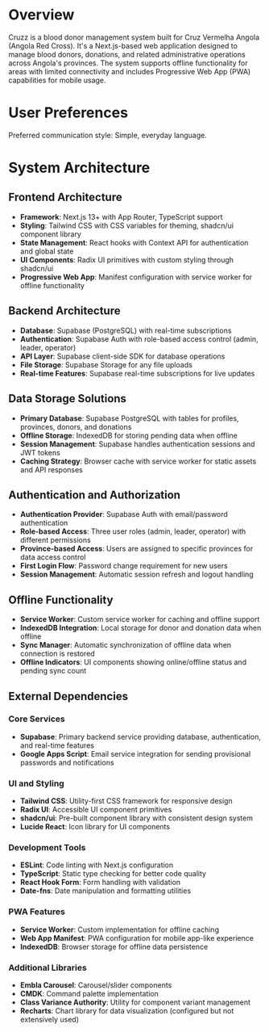 # Overview

Cruzz is a blood donor management system built for Cruz Vermelha Angola (Angola Red Cross). It's a Next.js-based web application designed to manage blood donors, donations, and related administrative operations across Angola's provinces. The system supports offline functionality for areas with limited connectivity and includes Progressive Web App (PWA) capabilities for mobile usage.

# User Preferences

Preferred communication style: Simple, everyday language.

# System Architecture

## Frontend Architecture
- **Framework**: Next.js 13+ with App Router, TypeScript support
- **Styling**: Tailwind CSS with CSS variables for theming, shadcn/ui component library
- **State Management**: React hooks with Context API for authentication and global state
- **UI Components**: Radix UI primitives with custom styling through shadcn/ui
- **Progressive Web App**: Manifest configuration with service worker for offline functionality

## Backend Architecture
- **Database**: Supabase (PostgreSQL) with real-time subscriptions
- **Authentication**: Supabase Auth with role-based access control (admin, leader, operator)
- **API Layer**: Supabase client-side SDK for database operations
- **File Storage**: Supabase Storage for any file uploads
- **Real-time Features**: Supabase real-time subscriptions for live updates

## Data Storage Solutions
- **Primary Database**: Supabase PostgreSQL with tables for profiles, provinces, donors, and donations
- **Offline Storage**: IndexedDB for storing pending data when offline
- **Session Management**: Supabase handles authentication sessions and JWT tokens
- **Caching Strategy**: Browser cache with service worker for static assets and API responses

## Authentication and Authorization
- **Authentication Provider**: Supabase Auth with email/password authentication
- **Role-based Access**: Three user roles (admin, leader, operator) with different permissions
- **Province-based Access**: Users are assigned to specific provinces for data access control
- **First Login Flow**: Password change requirement for new users
- **Session Management**: Automatic session refresh and logout handling

## Offline Functionality
- **Service Worker**: Custom service worker for caching and offline support
- **IndexedDB Integration**: Local storage for donor and donation data when offline
- **Sync Manager**: Automatic synchronization of offline data when connection is restored
- **Offline Indicators**: UI components showing online/offline status and pending sync count

## External Dependencies

### Core Services
- **Supabase**: Primary backend service providing database, authentication, and real-time features
- **Google Apps Script**: Email service integration for sending provisional passwords and notifications

### UI and Styling
- **Tailwind CSS**: Utility-first CSS framework for responsive design
- **Radix UI**: Accessible UI component primitives
- **shadcn/ui**: Pre-built component library with consistent design system
- **Lucide React**: Icon library for UI components

### Development Tools
- **ESLint**: Code linting with Next.js configuration
- **TypeScript**: Static type checking for better code quality
- **React Hook Form**: Form handling with validation
- **Date-fns**: Date manipulation and formatting utilities

### PWA Features
- **Service Worker**: Custom implementation for offline caching
- **Web App Manifest**: PWA configuration for mobile app-like experience
- **IndexedDB**: Browser storage for offline data persistence

### Additional Libraries
- **Embla Carousel**: Carousel/slider components
- **CMDK**: Command palette implementation
- **Class Variance Authority**: Utility for component variant management
- **Recharts**: Chart library for data visualization (configured but not extensively used)